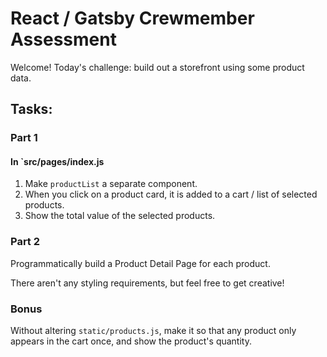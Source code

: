 # React / Gatsby Crewmember Assessment

Welcome! Today's challenge: build out a storefront using some product data.

## Tasks:

### Part 1

#### In `src/pages/index.js

1. Make `productList` a separate component.
2. When you click on a product card, it is added to a cart / list of selected products.
3. Show the total value of the selected products.

### Part 2
 
Programmatically build a Product Detail Page for each product.

There aren't any styling requirements, but feel free to get creative!

### Bonus

Without altering `static/products.js`, make it so that any product only appears in the cart once, and show the product's quantity.
